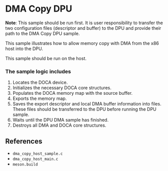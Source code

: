 # DMA Copy DPU

**Note**: This sample should be run first. It is user responsibility to transfer the two configuration files (descriptor and buffer) to the DPU and provide their path to the DMA Copy DPU sample.

This sample illustrates how to allow memory copy with DMA from the x86 host into the DPU. 

This sample should be run on the host.

### The sample logic includes

1. Locates the DOCA device.
2. Initializes the necessary DOCA core structures.
3. Populates the DOCA memory map with the source buffer.
4. Exports the memory map.
5. Saves the export descriptor and local DMA buffer information into files. These files should be transferred to the DPU before running the DPU sample.
6. Waits until the DPU DMA sample has finished.
7. Destroys all DMA and DOCA core structures.

## References

- `dma_copy_host_sample.c`
- `dma_copy_host_main.c`
- `meson.build`
